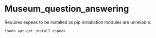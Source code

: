 # Museum_question_answering
Requires espeak to be installed as pip installation modules are unreliable:

    !sudo apt-get install espeak
